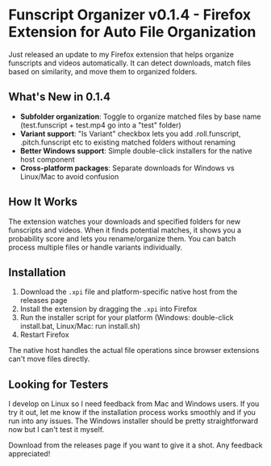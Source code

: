 # Funscript Organizer v0.1.4 - Firefox Extension for Auto File Organization

Just released an update to my Firefox extension that helps organize funscripts and videos automatically. It can detect downloads, match files based on similarity, and move them to organized folders.

## What's New in 0.1.4
- **Subfolder organization**: Toggle to organize matched files by base name (test.funscript + test.mp4 go into a "test" folder)
- **Variant support**: "Is Variant" checkbox lets you add .roll.funscript, .pitch.funscript etc to existing matched folders without renaming
- **Better Windows support**: Simple double-click installers for the native host component
- **Cross-platform packages**: Separate downloads for Windows vs Linux/Mac to avoid confusion

## How It Works
The extension watches your downloads and specified folders for new funscripts and videos. When it finds potential matches, it shows you a probability score and lets you rename/organize them. You can batch process multiple files or handle variants individually.

## Installation
1. Download the `.xpi` file and platform-specific native host from the releases page
2. Install the extension by dragging the `.xpi` into Firefox
3. Run the installer script for your platform (Windows: double-click install.bat, Linux/Mac: run install.sh)
4. Restart Firefox

The native host handles the actual file operations since browser extensions can't move files directly.

## Looking for Testers
I develop on Linux so I need feedback from Mac and Windows users. If you try it out, let me know if the installation process works smoothly and if you run into any issues. The Windows installer should be pretty straightforward now but I can't test it myself.

Download from the releases page if you want to give it a shot. Any feedback appreciated!